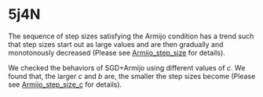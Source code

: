 # 5j4N
The sequence of step sizes satisfying the Armijo condition has a trend such that step sizes start out as large values and are then gradually and monotonously decreased (Please see [Armijo_step_size](./decay_step_size.png) for details).

We checked the behaviors of SGD+Armijo using different values of $c$. We found that, the larger $c$ and $b$ are, the smaller the step sizes become (Please see [Armijo_step_size_c](./step_size.png) for details). 
